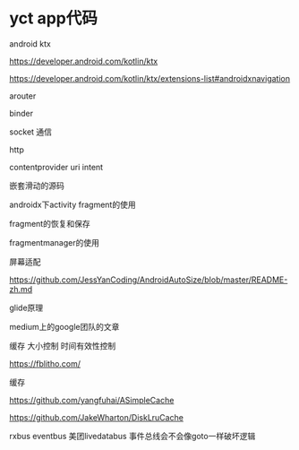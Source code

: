 # yct app代码

android ktx

https://developer.android.com/kotlin/ktx

https://developer.android.com/kotlin/ktx/extensions-list#androidxnavigation

arouter

binder 

socket 通信

http

contentprovider uri intent


嵌套滑动的源码

androidx下activity fragment的使用

fragment的恢复和保存

fragmentmanager的使用

屏幕适配

https://github.com/JessYanCoding/AndroidAutoSize/blob/master/README-zh.md

glide原理

medium上的google团队的文章

缓存 大小控制 时间有效性控制

https://fblitho.com/

缓存

https://github.com/yangfuhai/ASimpleCache

https://github.com/JakeWharton/DiskLruCache

rxbus eventbus 美团livedatabus  事件总线会不会像goto一样破坏逻辑